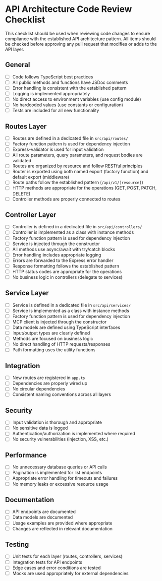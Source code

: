 # API Architecture Code Review Checklist

This checklist should be used when reviewing code changes to ensure compliance with the established API architecture pattern. All items should be checked before approving any pull request that modifies or adds to the API layer.

## General

- [ ] Code follows TypeScript best practices
- [ ] All public methods and functions have JSDoc comments
- [ ] Error handling is consistent with the established pattern
- [ ] Logging is implemented appropriately
- [ ] No direct access to environment variables (use config module)
- [ ] No hardcoded values (use constants or configuration)
- [ ] Tests are included for all new functionality

## Routes Layer

- [ ] Routes are defined in a dedicated file in `src/api/routes/`
- [ ] Factory function pattern is used for dependency injection
- [ ] Express-validator is used for input validation
- [ ] All route parameters, query parameters, and request bodies are validated
- [ ] Routes are organized by resource and follow RESTful principles
- [ ] Router is exported using both named export (factory function) and default export (middleware)
- [ ] Route paths follow the established pattern (`/api/v1/[resource]`)
- [ ] HTTP methods are appropriate for the operations (GET, POST, PATCH, DELETE)
- [ ] Controller methods are properly connected to routes

## Controller Layer

- [ ] Controller is defined in a dedicated file in `src/api/controllers/`
- [ ] Controller is implemented as a class with instance methods
- [ ] Factory function pattern is used for dependency injection
- [ ] Service is injected through the constructor
- [ ] All methods use async/await with try/catch blocks
- [ ] Error handling includes appropriate logging
- [ ] Errors are forwarded to the Express error handler
- [ ] Response formatting follows the established pattern
- [ ] HTTP status codes are appropriate for the operations
- [ ] No business logic in controllers (delegate to services)

## Service Layer

- [ ] Service is defined in a dedicated file in `src/api/services/`
- [ ] Service is implemented as a class with instance methods
- [ ] Factory function pattern is used for dependency injection
- [ ] MCP client is injected through the constructor
- [ ] Data models are defined using TypeScript interfaces
- [ ] Input/output types are clearly defined
- [ ] Methods are focused on business logic
- [ ] No direct handling of HTTP requests/responses
- [ ] Path formatting uses the utility functions

## Integration

- [ ] New routes are registered in `app.ts`
- [ ] Dependencies are properly wired up
- [ ] No circular dependencies
- [ ] Consistent naming conventions across all layers

## Security

- [ ] Input validation is thorough and appropriate
- [ ] No sensitive data is logged
- [ ] Authentication/authorization is implemented where required
- [ ] No security vulnerabilities (injection, XSS, etc.)

## Performance

- [ ] No unnecessary database queries or API calls
- [ ] Pagination is implemented for list endpoints
- [ ] Appropriate error handling for timeouts and failures
- [ ] No memory leaks or excessive resource usage

## Documentation

- [ ] API endpoints are documented
- [ ] Data models are documented
- [ ] Usage examples are provided where appropriate
- [ ] Changes are reflected in relevant documentation

## Testing

- [ ] Unit tests for each layer (routes, controllers, services)
- [ ] Integration tests for API endpoints
- [ ] Edge cases and error conditions are tested
- [ ] Mocks are used appropriately for external dependencies